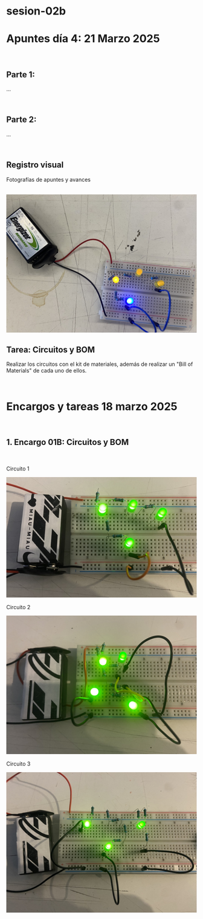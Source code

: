 # sesion-02b

<html>
    <body>
<h1> Apuntes día 4: 21 Marzo 2025 </h1>
        <br>
    <h2> Parte 1: </h2>
        <p> ... </p>
        <br>
    <h2> Parte 2: </h2>
    <p> ... </p>    
    <br>
<h2> Registro visual </h2>
       <p>Fotografías de apuntes y avances</p>
        <br>
        <img src="./image/IMG_8281.jpeg">
        <br>
<h2> Tarea: Circuitos y BOM </h2>
         <p> Realizar los circuitos con el kit de materiales, además de realizar un "Bill of Materials" de cada uno de ellos.</p>
        <br>
      
 <h1> Encargos y tareas 18 marzo 2025 </h1>
        <br>
    <h2> 1. Encargo 01B: Circuitos y BOM </h2>
    <br>
    <p> Circuito 1 </p>
        <img src="./image/IMG_8297.jpeg">
    <br>
    <p> Circuito 2 </p>
    <img src="./image/IMG_8301.jpeg">
    <br>
    <p> Circuito 3 </p>
    <img src="./image/IMG_8310.jpeg">
    <br>  
    </body>
</html>
